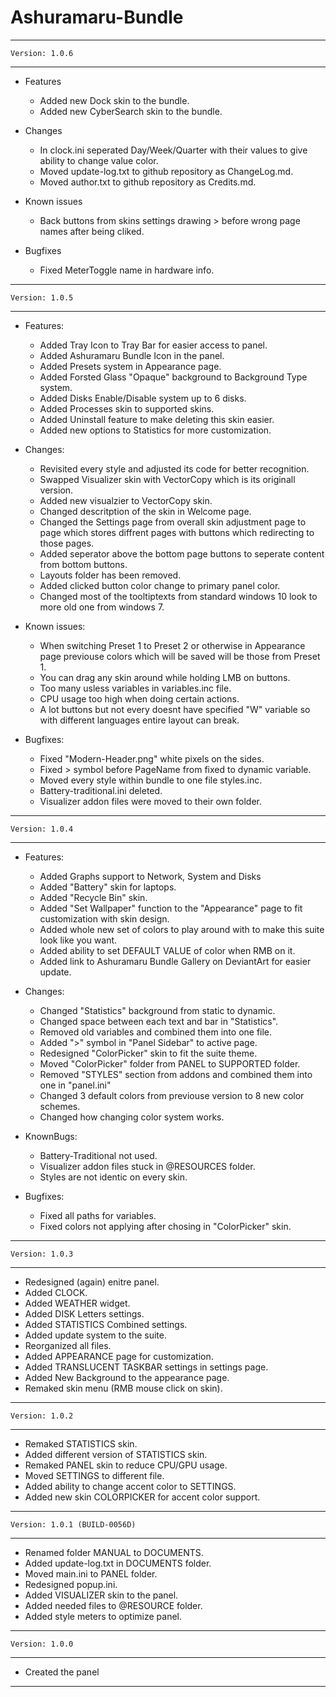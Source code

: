 # Ashuramaru-Bundle

--------------------------------------------------------------------
	Version: 1.0.6
--------------------------------------------------------------------
 - Features
	- Added new Dock skin to the bundle.
	- Added new CyberSearch skin to the bundle.

 - Changes
	- In clock.ini seperated Day/Week/Quarter with their values to give ability to change value color.
	- Moved update-log.txt to github repository as ChangeLog.md.
	- Moved author.txt to github repository as Credits.md.

 - Known issues
	- Back buttons from skins settings drawing > before wrong page names after being cliked.

 - Bugfixes
	- Fixed MeterToggle name in hardware info.
	
--------------------------------------------------------------------
	Version: 1.0.5
--------------------------------------------------------------------
 - Features:
	- Added Tray Icon to Tray Bar for easier access to panel.
	- Added Ashuramaru Bundle Icon in the panel.
	- Added Presets system in Appearance page.
	- Added Forsted Glass "Opaque" background to Background Type system.
	- Added Disks Enable/Disable system up to 6 disks.
	- Added Processes skin to supported skins.
	- Added Uninstall feature to make deleting this skin easier.
	- Added new options to Statistics for more customization.
	
 - Changes:
	- Revisited every style and adjusted its code for better recognition.
	- Swapped Visualizer skin with VectorCopy which is its originall version.
	- Added new visualzier to VectorCopy skin.
	- Changed descritption of the skin in Welcome page.
	- Changed the Settings page from overall skin adjustment page to page which stores diffrent pages with buttons which redirecting to those pages.
	- Added seperator above the bottom page buttons to seperate content from bottom buttons.
	- Layouts folder has been removed.
	- Added clicked button color change to primary panel color.
	- Changed most of the tooltiptexts from standard windows 10 look to more old one from windows 7.
	
 - Known issues:
	- When switching Preset 1 to Preset 2 or otherwise in Appearance page previouse colors which will be saved will be those from Preset 1.
	- You can drag any skin around while holding LMB on buttons.
	- Too many usless variables in variables.inc file.
	- CPU usage too high when doing certain actions.
	- A lot buttons but not every doesnt have specified "W" variable so with different languages entire layout can break.

 - Bugfixes:
	- Fixed "Modern-Header.png" white pixels on the sides.
	- Fixed > symbol before PageName from fixed to dynamic variable.
	- Moved every style within bundle to one file styles.inc.
	- Battery-traditional.ini deleted.
	- Visualizer addon files were moved to their own folder.
	
--------------------------------------------------------------------
	Version: 1.0.4
--------------------------------------------------------------------
 - Features:
	- Added Graphs support to Network, System and Disks
	- Added "Battery" skin for laptops.
	- Added "Recycle Bin" skin.
	- Added "Set Wallpaper" function to the "Appearance" page to fit customization with skin design.
	- Added whole new set of colors to play around with to make this suite look like you want.
	- Added ability to set DEFAULT VALUE of color when RMB on it.
	- Added link to Ashuramaru Bundle Gallery on DeviantArt for easier update.

 - Changes:
	- Changed "Statistics" background from static to dynamic.
	- Changed space between each text and bar in "Statistics".
	- Removed old variables and combined them into one file.
	- Added ">" symbol in "Panel Sidebar" to active page.
	- Redesigned "ColorPicker" skin to fit the suite theme.
	- Moved "ColorPicker" folder from PANEL to SUPPORTED folder.
	- Removed "STYLES" section from addons and combined them into one in "panel.ini"
	- Changed 3 default colors from previouse version to 8 new color schemes.
	- Changed how changing color system works.
 
 - KnownBugs:
	- Battery-Traditional not used.
	- Visualizer addon files stuck in @RESOURCES folder.
	- Styles are not identic on every skin.

 - Bugfixes:
	- Fixed all paths for variables.
	- Fixed colors not applying after chosing in "ColorPicker" skin.
--------------------------------------------------------------------
	Version: 1.0.3
--------------------------------------------------------------------
 - Redesigned (again) enitre panel.
 - Added CLOCK.
 - Added WEATHER widget.
 - Added DISK Letters settings.
 - Added STATISTICS Combined settings.
 - Added update system to the suite.
 - Reorganized all files.
 - Added APPEARANCE page for customization.
 - Added TRANSLUCENT TASKBAR settings in settings page.
 - Added New Background to the appearance page.
 - Remaked skin menu (RMB mouse click on skin).
--------------------------------------------------------------------
	Version: 1.0.2
--------------------------------------------------------------------
 - Remaked STATISTICS skin.
 - Added different version of STATISTICS skin.
 - Remaked PANEL skin to reduce CPU/GPU usage.
 - Moved SETTINGS to different file.
 - Added ability to change accent color to SETTINGS.
 - Added new skin COLORPICKER for accent color support.
--------------------------------------------------------------------
	Version: 1.0.1 (BUILD-0056D)
--------------------------------------------------------------------
 - Renamed folder MANUAL to DOCUMENTS.
 - Added update-log.txt in DOCUMENTS folder.
 - Moved main.ini to PANEL folder.
 - Redesigned popup.ini.
 - Added VISUALIZER skin to the panel.
 - Added needed files to @RESOURCE folder.
 - Added style meters to optimize panel.
--------------------------------------------------------------------
	Version: 1.0.0
--------------------------------------------------------------------
 - Created the panel
--------------------------------------------------------------------
